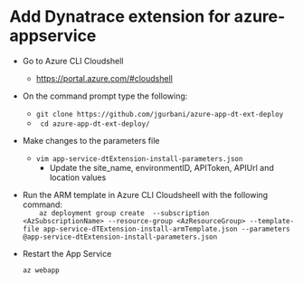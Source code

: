 # Add Dynatrace extension for azure-appservice

- Go to Azure CLI Cloudshell 
  - https://portal.azure.com/#cloudshell
- On the command prompt type the following: 
  - ``` git clone https://github.com/jgurbani/azure-app-dt-ext-deploy ```
  - ```  cd azure-app-dt-ext-deploy/ ```
- Make changes to the parameters file
  - ``` vim app-service-dtExtension-install-parameters.json ```
    - Update the site_name, environmentID, APIToken, APIUrl and location values
- Run the ARM template in Azure CLI Cloudsheell with the following command:  
      ```    
        az deployment group create  --subscription  <AzSubscriptionName> --resource-group <AzResourceGroup> --template-file app-service-dTExtension-install-armTemplate.json --parameters @app-service-dtExtension-install-parameters.json    
      ```  
- Restart the App Service
  
    ```
    az webapp

    ```
